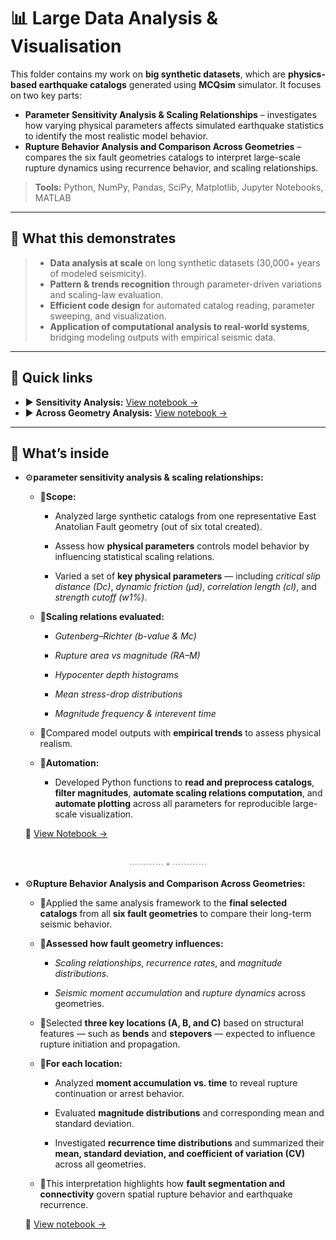 # 📊 Large Data Analysis & Visualisation

This folder contains my work on **big synthetic datasets**, which are **physics-based earthquake catalogs** generated using **MCQsim** simulator. It focuses on two key parts:
- **Parameter Sensitivity Analysis & Scaling Relationships** – investigates how varying physical parameters affects simulated earthquake statistics to identify the most realistic model behavior. 
- **Rupture Behavior Analysis and Comparison Across Geometries** – compares the six fault geometries catalogs to interpret large-scale rupture dynamics using recurrence behavior, and scaling relationships.  

> **Tools:** Python, NumPy, Pandas, SciPy, Matplotlib, Jupyter Notebooks, MATLAB

---

## 🔎 What this demonstrates
> - **Data analysis at scale** on long synthetic datasets (30,000+ years of modeled seismicity).  
> - **Pattern & trends recognition** through parameter-driven variations and scaling-law evaluation.  
> - **Efficient code design** for automated catalog reading, parameter sweeping, and visualization.  
> - **Application of computational analysis to real-world systems**, bridging modeling outputs with empirical seismic data.

---

## 🔎 Quick links
- ▶️ **Sensitivity Analysis:** [View notebook →](./Sensitivity-Analysis.ipynb)  
- ▶️ **Across Geometry Analysis:** [View notebook →](./Across-Geometry-Analysis.ipynb)

---

## 🚀 What’s inside

- ⚙️**parameter sensitivity analysis & scaling relationships:**
  - 🧩**Scope:** 
    - Analyzed large synthetic catalogs from one representative East Anatolian Fault geometry (out of six total created).
    
    - Assess how **physical parameters** controls model behavior by influencing statistical scaling relations.  
    
    - Varied a set of **key physical parameters** — including *critical slip distance (Dc)*, *dynamic friction (μd)*, *correlation length (cl)*, and *strength cutoff (w1%)*.
    
  - 🧩**Scaling relations evaluated:**  
    - *Gutenberg–Richter (b-value & Mc)* 
    
    - *Rupture area vs magnitude (RA–M)*
    
    - *Hypocenter depth histograms* 
    
    - *Mean stress-drop distributions* 
    
    - *Magnitude frequency & interevent time* 
    
  - 🧩Compared model outputs with **empirical trends** to assess physical realism. 
  
  - 🧩**Automation:** 
  
    - Developed Python functions to **read and preprocess catalogs**, **filter magnitudes**, **automate scaling relations computation**, and **automate plotting** across all parameters for reproducible large-scale visualization.

  🔗 [View Notebook →](./Sensitivity-Analysis.ipynb)  

<br>

  <div align="center"><span style="color:#888;">⋯⋯⋯⋯ ⬩ ⋯⋯⋯⋯</span></div>


- ⚙️**Rupture Behavior Analysis and Comparison Across Geometries:**
  - 🧩Applied the same analysis framework to the **final selected catalogs** from all **six fault geometries** to compare their long-term seismic behavior. 
  
  - 🧩**Assessed how fault geometry influences:**
    - *Scaling relationships*, *recurrence rates*, and *magnitude distributions*.  
    
    - *Seismic moment accumulation* and *rupture dynamics* across geometries.  
    
  - 🧩Selected **three key locations (A, B, and C)** based on structural features — such as **bends** and **stepovers** — expected to influence rupture initiation and propagation.  
  
  - 🧩**For each location:**
    - Analyzed **moment accumulation vs. time** to reveal rupture continuation or arrest behavior.
    
    - Evaluated **magnitude distributions** and corresponding mean and standard deviation.
    
    - Investigated **recurrence time distributions** and summarized their **mean, standard deviation, and coefficient of variation (CV)** across all geometries.
    
  - 🧩This interpretation highlights how **fault segmentation and connectivity** govern spatial rupture behavior and earthquake recurrence.

  🔗 [View notebook →](./Across-Geometry-Analysis.ipynb)



